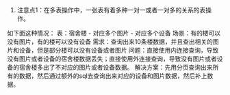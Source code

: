 
1. 注意点1：在多表操作中，一张表有着多种一对一或者一对多的关系的表操作。

如下面这种情况：
表：宿舍楼 - 对应多个图片 - 对应多个设备
场景：有的楼可以没有图片，有的楼可以没有设备
需求：查询出来10条楼数据，并且查出相关的图片和设备，但是部分楼可以没有设备或者图片
问题：直接使用内连接查询，导致没有图片或者设备的宿舍楼数据丢失；直接使用外连接查询，导致没有图片或者设备的宿舍楼多出了不对应的图片或者设备数据。
解决方案：先用分页查询出来所有的数据，然后通过额外的sql去查询出来对应的设备和图片数据，然后补上数据。

